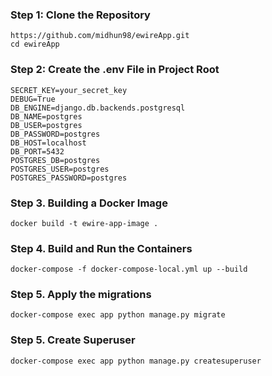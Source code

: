 ### Step 1: Clone the Repository
```
https://github.com/midhun98/ewireApp.git
cd ewireApp
```

### Step 2: Create the .env File in Project Root
```
SECRET_KEY=your_secret_key
DEBUG=True
DB_ENGINE=django.db.backends.postgresql
DB_NAME=postgres
DB_USER=postgres
DB_PASSWORD=postgres
DB_HOST=localhost
DB_PORT=5432
POSTGRES_DB=postgres
POSTGRES_USER=postgres
POSTGRES_PASSWORD=postgres
```

### Step 3. Building a Docker Image
```
docker build -t ewire-app-image .
```

### Step 4. Build and Run the Containers
```
docker-compose -f docker-compose-local.yml up --build
```
### Step 5. Apply the migrations
```
docker-compose exec app python manage.py migrate
```
### Step 5. Create Superuser
```
docker-compose exec app python manage.py createsuperuser
```